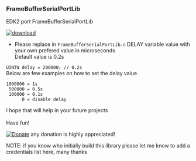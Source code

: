 ### FrameBufferSerialPortLib
EDK2 port FrameBufferSerialPortLib


[![download](https://img.shields.io/github/downloads/serdeliuk/FrameBufferSerialPortLib/total)](https://github.com/serdeliuk/FrameBufferSerialPortLib/releases/download/1/FrameBufferSerialPortLib.zip)

- Please replace in `FrameBufferSerialPortLib.c` DELAY variable value with your own prefered value in microseconds
<br>Default value is 0.2s

`UINTN delay = 200000; // 0.2s`
<br> Below are few examples on how to set the delay value
```
1000000 = 1s
 500000 = 0.5s
 100000 = 0.1s
      0 = disable delay
```


I hope that will help in your future projects<br><br>
Have fun!

[![Donate](https://img.shields.io/badge/Donate-PayPal-green.svg)](https://paypal.me/serdeliuk) any donation is highly appreciated!

NOTE: if you know who initially build this library please let me know to add a credentials list here, many thanks
